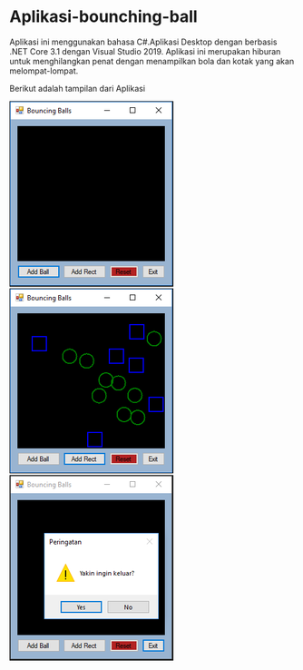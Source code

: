 # Aplikasi-bounching-ball
Aplikasi ini menggunakan bahasa C#.Aplikasi Desktop dengan berbasis .NET Core 3.1 dengan Visual Studio 2019. Aplikasi ini merupakan hiburan untuk menghilangkan penat dengan menampilkan bola dan kotak yang akan melompat-lompat.

Berikut adalah tampilan dari Aplikasi

![img](https://github.com/fadhildwia/Aplikasi-bounching-ball/blob/master/Screenshot/1.PNG)
![img](https://github.com/fadhildwia/Aplikasi-bounching-ball/blob/master/Screenshot/2.PNG)
![img](https://github.com/fadhildwia/Aplikasi-bounching-ball/blob/master/Screenshot/3.PNG)
